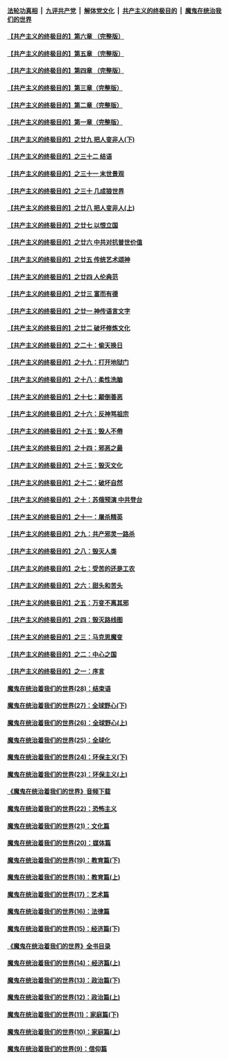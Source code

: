 ####  [法轮功真相](../../../../basic/blob/master/README.md?t=09102039) &nbsp;|&nbsp; [九评共产党](../../../../9ping.md/blob/master/README.md?t=09102039) &nbsp;|&nbsp; [解体党文化](../../../../jtdwh.md/blob/master/README.md?t=09102039)  &nbsp;|&nbsp; [共产主义的终极目的](../../../../gczydzjmd.md/blob/master/README.md?t=09102039) &nbsp;|&nbsp; [魔鬼在统治我们的世界](../../../../mgztzwmdsj.md/blob/master/README.md?t=09102039) 

#### [【共产主义的终极目的】第六章 （完整版）](../pages/nsc422/n11428913.md?t=09102039) 

#### [【共产主义的终极目的】第五章 （完整版）](../pages/nsc422/n11428912.md?t=09102039) 

#### [【共产主义的终极目的】第四章 （完整版）](../pages/nsc422/n11428907.md?t=09102039) 

#### [【共产主义的终极目的】第三章（完整版）](../pages/nsc422/n11428848.md?t=09102039) 

#### [【共产主义的终极目的】第二章（完整版）](../pages/nsc422/n11428831.md?t=09102039) 

#### [【共产主义的终极目的】第一章（完整版）](../pages/nsc422/n11417651.md?t=09102039) 

#### [【共产主义的终极目的】之廿九 把人变非人(下)](../pages/nsc422/n11344140.md?t=09102039) 

#### [【共产主义的终极目的】之三十二 结语](../pages/nsc422/n11360535.md?t=09102039) 

#### [【共产主义的终极目的】之三十一 末世景观](../pages/nsc422/n11351129.md?t=09102039) 

#### [【共产主义的终极目的】之三十 几成狼世界](../pages/nsc422/n11348280.md?t=09102039) 

#### [【共产主义的终极目的】之廿八 把人变非人(上)](../pages/nsc422/n11340492.md?t=09102039) 

#### [【共产主义的终极目的】之廿七 以恨立国](../pages/nsc422/n11336944.md?t=09102039) 

#### [【共产主义的终极目的】之廿六 中共对抗普世价值](../pages/nsc422/n11324785.md?t=09102039) 

#### [【共产主义的终极目的】之廿五 传统艺术颂神](../pages/nsc422/n11296396.md?t=09102039) 

#### [【共产主义的终极目的】之廿四 人伦典范](../pages/nsc422/n11296397.md?t=09102039) 

#### [【共产主义的终极目的】之廿三 富而有德](../pages/nsc422/n11283598.md?t=09102039) 

#### [【共产主义的终极目的】之廿一 神传语言文字](../pages/nsc422/n11263265.md?t=09102039) 

#### [【共产主义的终极目的】之廿二 破坏修炼文化](../pages/nsc422/n11245728.md?t=09102039) 

#### [【共产主义的终极目的】之二十：偷天换日](../pages/nsc422/n11238846.md?t=09102039) 

#### [【共产主义的终极目的】之十九：打开地狱门](../pages/nsc422/n11206376.md?t=09102039) 

#### [【共产主义的终极目的】之十八：柔性洗脑](../pages/nsc422/n11199994.md?t=09102039) 

#### [【共产主义的终极目的】之十七：颠倒善恶](../pages/nsc422/n11179782.md?t=09102039) 

#### [【共产主义的终极目的】之十六：反神骂祖宗](../pages/nsc422/n11166798.md?t=09102039) 

#### [【共产主义的终极目的】之十五：毁人不倦](../pages/nsc422/n11166792.md?t=09102039) 

#### [【共产主义的终极目的】之十四：邪恶之最](../pages/nsc422/n11150249.md?t=09102039) 

#### [【共产主义的终极目的】之十三：毁灭文化](../pages/nsc422/n11135227.md?t=09102039) 

#### [【共产主义的终极目的】之十二：破坏自然](../pages/nsc422/n11135214.md?t=09102039) 

#### [【共产主义的终极目的】之十：苏俄预演 中共登台](../pages/nsc422/n11118424.md?t=09102039) 

#### [【共产主义的终极目的】之十一：屠杀精英](../pages/nsc422/n11118442.md?t=09102039) 

#### [【共产主义的终极目的】之九：共产邪灵一路杀](../pages/nsc422/n11114139.md?t=09102039) 

#### [【共产主义的终极目的】之八：毁灭人类](../pages/nsc422/n11108503.md?t=09102039) 

#### [【共产主义的终极目的】之七：受苦的还是工农](../pages/nsc422/n11101809.md?t=09102039) 

#### [【共产主义的终极目的】之六：甜头和苦头](../pages/nsc422/n11096971.md?t=09102039) 

#### [【共产主义的终极目的】之五：万变不离其邪](../pages/nsc422/n11091285.md?t=09102039) 

#### [【共产主义的终极目的】之四：毁灭路线图](../pages/nsc422/n11086284.md?t=09102039) 

#### [【共产主义的终极目的】之三：马克思魔变](../pages/nsc422/n11061941.md?t=09102039) 

#### [【共产主义的终极目的】之二：中心之国](../pages/nsc422/n11047728.md?t=09102039) 

#### [【共产主义的终极目的】之一：序言](../pages/nsc422/n11086077.md?t=09102039) 

#### [魔鬼在统治着我们的世界(28)：结束语](../pages/nsc422/n10936246.md?t=09102039) 

#### [魔鬼在统治着我们的世界(27)：全球野心(下)](../pages/nsc422/n10928319.md?t=09102039) 

#### [魔鬼在统治着我们的世界(26)：全球野心(上)](../pages/nsc422/n10900318.md?t=09102039) 

#### [魔鬼在统治着我们的世界(25)：全球化](../pages/nsc422/n10788205.md?t=09102039) 

#### [魔鬼在统治着我们的世界(24)：环保主义(下)](../pages/nsc422/n10695307.md?t=09102039) 

#### [魔鬼在统治着我们的世界(23)：环保主义(上)](../pages/nsc422/n10688613.md?t=09102039) 

#### [《魔鬼在统治着我们的世界》音频下载](../pages/nsc422/n10635553.md?t=09102039) 

#### [魔鬼在统治着我们的世界(22)：恐怖主义](../pages/nsc422/n10614727.md?t=09102039) 

#### [魔鬼在统治着我们的世界(21)：文化篇](../pages/nsc422/n10597706.md?t=09102039) 

#### [魔鬼在统治着我们的世界(20)：媒体篇](../pages/nsc422/n10586579.md?t=09102039) 

#### [魔鬼在统治着我们的世界(19)：教育篇(下)](../pages/nsc422/n10564808.md?t=09102039) 

#### [魔鬼在统治着我们的世界(18)：教育篇(上)](../pages/nsc422/n10526970.md?t=09102039) 

#### [魔鬼在统治着我们的世界(17)：艺术篇](../pages/nsc422/n10499093.md?t=09102039) 

#### [魔鬼在统治着我们的世界(16)：法律篇](../pages/nsc422/n10485969.md?t=09102039) 

#### [魔鬼在统治着我们的世界(15)：经济篇(下)](../pages/nsc422/n10469975.md?t=09102039) 

#### [《魔鬼在统治着我们的世界》全书目录](../pages/nsc422/n10464261.md?t=09102039) 

#### [魔鬼在统治着我们的世界(14)：经济篇(上)](../pages/nsc422/n10457370.md?t=09102039) 

#### [魔鬼在统治着我们的世界(13)：政治篇(下)](../pages/nsc422/n10448270.md?t=09102039) 

#### [魔鬼在统治着我们的世界(12)：政治篇(上)](../pages/nsc422/n10444576.md?t=09102039) 

#### [魔鬼在统治着我们的世界(11)：家庭篇(下)](../pages/nsc422/n10440961.md?t=09102039) 

#### [魔鬼在统治着我们的世界(10)：家庭篇(上)](../pages/nsc422/n10435448.md?t=09102039) 

#### [魔鬼在统治着我们的世界(9)：信仰篇](../pages/nsc422/n10432159.md?t=09102039) 

